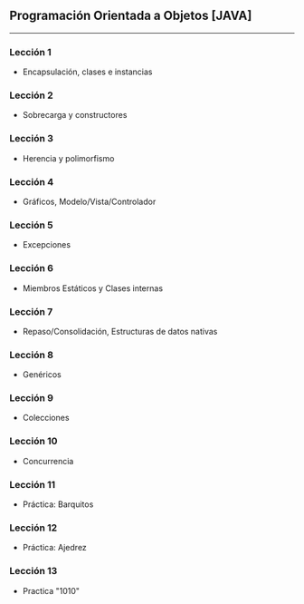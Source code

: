 ## Programación Orientada a Objetos [JAVA]

***

### Lección 1

* Encapsulación, clases e instancias

### Lección 2

* Sobrecarga y constructores

### Lección 3

* Herencia y polimorfismo

### Lección 4

* Gráficos, Modelo/Vista/Controlador

### Lección 5

* Excepciones

### Lección 6

* Miembros Estáticos y Clases internas

### Lección 7

* Repaso/Consolidación, Estructuras de datos nativas

### Lección 8

* Genéricos

### Lección 9

* Colecciones

### Lección 10

* Concurrencia

### Lección 11

* Práctica: Barquitos

### Lección 12

* Práctica: Ajedrez

### Lección 13

* Practica "1010"
